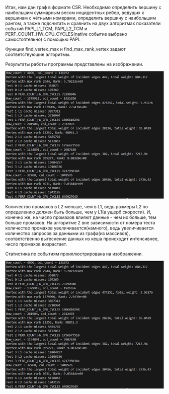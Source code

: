 Итак, нам дан граф в формате CSR. Необходимо определить вершину с наибольшим суммарным весом инцидентных ребер, ведущих к вершинам с чётными номерами, определить вершину с наибольшим рангом, а также подсчитать и сравнить на двух алгоритмах показатели событий PAPI_L1_TCM, PAPI_L2_TCM и PERF_COUNT_HW_CPU_CYCLES(native событие выбрано самостоятельно) с помощью PAPI.

Функции find_vertex_max и find_max_rank_vertex задают соответствующие алгоритмы. 

Результаты работы программы представлены на изображении.

![Results](https://github.com/grantag2004/tspp_2024/blob/task03/task03/Результаты.jpg)

Количество промахов в L2 меньше, чем в L1, ведь размеры L2 по определению должен быть больше, чем у L1(в ущерб скорости). И, конечно же, на число промахов влияют данные - чем их больше, тем больше промахов. На алгоритме 2 вне зависимости от номера теста количество промахов увеличивается(намного), ведь увеличивается количество запросов за данными из графа(из массивов), соответственно вытеснение данных из кеша происходит интенсивнее, число промахов возрастает.

Статистика по событиям проиллюстрирована на изображении.

![Results](https://github.com/grantag2004/tspp_2024/blob/task03/task03/Результаты.jpg)